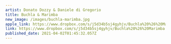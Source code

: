 ```yaml
---
artist: Donato Dozzy & Daniele di Gregorio
title: Buchla & Marimba
new_image: /images/buchla-marimba.jpg
apple_link: https://www.dropbox.com/s/j5d34b5sj4gyhjv/Buchla%20%26%20Marimba.zip?dl=1
link: https://www.dropbox.com/s/j5d34b5sj4gyhjv/Buchla%20%26%20Marimba.zip?dl=1
published_date: 2021-04-02T01:45:32.057Z
---
```

